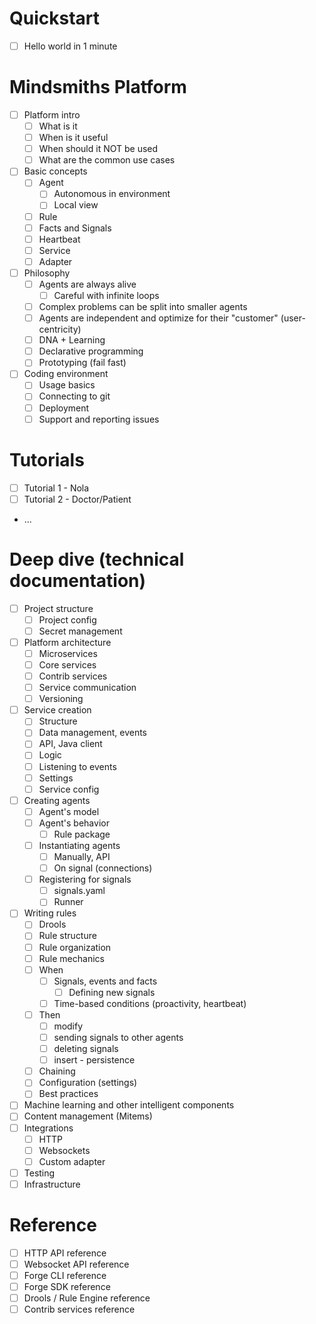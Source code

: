 # Quickstart
- [ ] Hello world in 1 minute

# Mindsmiths Platform
- [ ] Platform intro
  - [ ] What is it
  - [ ] When is it useful
  - [ ] When should it NOT be used
  - [ ] What are the common use cases
- [ ] Basic concepts
  - [ ] Agent
      - [ ] Autonomous in environment
      - [ ] Local view
  - [ ] Rule
  - [ ] Facts and Signals
  - [ ] Heartbeat
  - [ ] Service
  - [ ] Adapter
- [ ] Philosophy
  - [ ] Agents are always alive
      - [ ] Careful with infinite loops
  - [ ] Complex problems can be split into smaller agents
  - [ ] Agents are independent and optimize for their "customer" (user-centricity)
  - [ ] DNA + Learning
  - [ ] Declarative programming
  - [ ] Prototyping (fail fast)
- [ ] Coding environment
  - [ ] Usage basics
  - [ ] Connecting to git
  - [ ] Deployment
  - [ ] Support and reporting issues

# Tutorials
- [ ] Tutorial 1 - Nola
- [ ] Tutorial 2 - Doctor/Patient
- ...

# Deep dive (technical documentation)
- [ ] Project structure
  - [ ] Project config
  - [ ] Secret management
- [ ] Platform architecture
  - [ ] Microservices
  - [ ] Core services
  - [ ] Contrib services
  - [ ] Service communication
  - [ ] Versioning
- [ ] Service creation
  - [ ] Structure
  - [ ] Data management, events
  - [ ] API, Java client
  - [ ] Logic
  - [ ] Listening to events
  - [ ] Settings
  - [ ] Service config
- [ ] Creating agents
  - [ ] Agent's model
  - [ ] Agent's behavior
    - [ ] Rule package
  - [ ] Instantiating agents
    - [ ] Manually, API
    - [ ] On signal (connections)
  - [ ] Registering for signals
    - [ ] signals.yaml
    - [ ] Runner
- [ ] Writing rules
  - [ ] Drools
  - [ ] Rule structure
  - [ ] Rule organization
  - [ ] Rule mechanics
  - [ ] When
    - [ ] Signals, events and facts
      - [ ] Defining new signals
    - [ ] Time-based conditions (proactivity, heartbeat)
  - [ ] Then
    - [ ] modify
    - [ ] sending signals to other agents
    - [ ] deleting signals
    - [ ] insert - persistence
  - [ ] Chaining
  - [ ] Configuration (settings)
  - [ ] Best practices
- [ ] Machine learning and other intelligent components
- [ ] Content management (Mitems)
- [ ] Integrations
  - [ ] HTTP
  - [ ] Websockets
  - [ ] Custom adapter
- [ ] Testing
- [ ] Infrastructure

# Reference
- [ ] HTTP API reference
- [ ] Websocket API reference
- [ ] Forge CLI reference
- [ ] Forge SDK reference
- [ ] Drools / Rule Engine reference
- [ ] Contrib services reference
